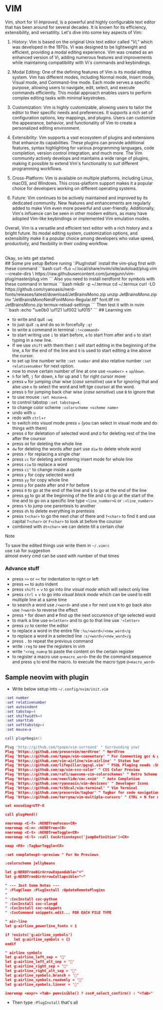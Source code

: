 # VIM

Vim, short for _Vi Improved_, is a powerful and highly configurable text editor that has been around for several decades. It is known for its efficiency, extensibility, and versatility. Let's dive into some key aspects of Vim:

1. History: Vim is based on the original Unix text editor called _"Vi,"_ which was developed in the 1970s. Vi was designed to be lightweight and efficient, providing a modal editing experience. Vim was created as an enhanced version of Vi, adding numerous features and improvements while maintaining compatibility with Vi's commands and keybindings.

2. Modal Editing: One of the defining features of Vim is its modal editing system. Vim has different modes, including Normal mode, Insert mode, Visual mode, and Command-line mode. Each mode serves a specific purpose, allowing users to navigate, edit, select, and execute commands efficiently. This modal approach enables users to perform complex editing tasks with minimal keystrokes.

3. Customization: Vim is highly customizable, allowing users to tailor the editor to their specific needs and preferences. It supports a rich set of configuration options, key mappings, and plugins. Users can customize the appearance, behavior, and functionality of Vim to create a personalized editing environment.

4. Extensibility: Vim supports a vast ecosystem of plugins and extensions that enhance its capabilities. These plugins can provide additional features, syntax highlighting for various programming languages, code completion, version control integration, and much more. The Vim community actively develops and maintains a wide range of plugins, making it possible to extend Vim's functionality to suit different programming workflows.

5. Cross-Platform: Vim is available on multiple platforms, including Linux, macOS, and Windows. This cross-platform support makes it a popular choice for developers working on different operating systems.

6. Future: Vim continues to be actively maintained and improved by its dedicated community. New features and enhancements are regularly added to make Vim even more powerful and user-friendly. Additionally, Vim's influence can be seen in other modern editors, as many have adopted Vim-like keybindings or implemented Vim emulation modes.

Overall, Vim is a versatile and efficient text editor with a rich history and a bright future. Its modal editing system, customization options, and extensibility make it a popular choice among developers who value speed, productivity, and flexibility in their coding workflow.

<br>
 Okay, so lets get started.
 <br>
 ## Some pre setup
 Before runing `:PlugInstall` install the vim-plug first with these command
 ```bash
curl -fLo ~/.local/share/nvim/site/autoload/plug.vim --create-dirs \
     https://raw.githubusercontent.com/junegunn/vim-plug/master/plug.vim
 ```
Also you need to install nerdfornt for symbols with these command in termux
```bash
mkdir -p ~/.termux
cd ~/.termux
curl -LO https://github.com/ryanoasis/nerd-fonts/releases/latest/download/JetBrainsMono.zip
unzip JetBrainsMono.zip
mv "JetBrainsMonoNerdFontMono-Regular.ttf" font.ttf
rm JetBrainsMono.zip
termux-reload-settings
```
Then test it with in nvim
```bash
:echo "\ue0b0 \uf121 \uf002 \uf015"
```
## Learning vim

- to write and quit `:wq`
- to just quit `:q` and do so in forcefully `:q!`
- to write a command in terminal `:!<command>`
- to start writing use `i` to start before, `a` to start from after and `o` to start typing in a new line.
- If we use `shift` with them then `I` will start editing in the beginning of the line, `A` for the end of the line and `O` is used to start editing a line above the cursor.
- to set up line number write `:set number` and also relative number `:set relativenumber` for next option.
- now to move certain number of line at one use `<number>` + `up`/`down`.
- `h` for left, `j` for down, `k` for up and `l` for right cursor move
- press `w` for jumping char wise (_case sensitive_) use `W` for ignoring that and alse use `e` to select the word and left tge coursor at the word.
- press `b` for jumping back char wise (_case sensitive_) use `B` to ignore that
- to use mouse `:set mouse=a`.
- to control tabstop `:set tabstop=4`.
- to change color scheme `:colorscheme <scheme name>`
- undo with `u`
- redo with `ctrl`+`r`
- to switch into _visual_ mode press `v` (you can select in visual mode and do things with them)
- press `d` for deletation of selected word and `D` for deleting rest of the line after the coursor
- press `dd` for deleting the whole line
- `dw` for deleting the words after part use `diw` to delete whole word
- press `r` for replacing a single char
- press `cc` for deleting and entering insert mode for whole line
- press `ciw` to replace a word
- press `ci"` to change inside a quote
- press `y` for copy selected word
- press `yy` for copy whole line
- press `p` for paste after and `P` for before
- press `0` to go at the end of the line and `$` to go at the end of the line
- press `gg` to go at the beginning of the file and `G` to go at the start of the line and to go on a specific line type `<line_number>G` or `:<line_number>`
- press `%` to jump one parentesis to another
- press `d%` to delete everything in prentesis
- press `t<char>` to go the next char of there and `f<char>` to find it and use capital `T<char>` or `F<char>` to look at before the coursor
- combined with `dt<char>` we can delete till a certain char

> [!NOTE]
> To save the edited things use write them in `~/.vimrc` <br>
> use `tab` for suggestion <br>
> almost every cmd can be used with number of that times

### Advance stuff

- press `>>` or `<<` for indentation to right or left
- press `==` to auto indent
- press `shift` + `v` to go into _line visual mode_ which will select only line
- press `ctrl` + `v` to go into _visual block mode_ which can be used to edit multiple line at a same time
- to search a word use `/<word>` and use `n` for next use `N` to go back also use `?<word>` to reverse the effect
- press `*` for down and `#` find up the next occurence of tge selected word
- to mark a line use `m<letter>` and to go to that line use `'<letter>`
- press `zz` to center the editor
- to replace a word in the entire file `:%s/<word>/<new_word>/g`
- to replace a word in a selected line `:s/<word>/<new_word>/g`
- press `.` to repeat the previous command
- write `:reg` to see the registers in vim
- write `"<reg_num>p` to paste the content on the certain register
- to register a macro use `q<macro_word>` the do the command sequence and press `q` to end the macro. to execute the macro type `@<macro_word>`

## Sample neovim with plugin
- Write below setup into `~/.config/nvim/init.vim`
```lua
:set number
:set relativenumber
:set autoindent
:set tabstop=4
:set shiftwidth=4
:set smarttab
:set softtabstop=4
:set mouse=a

call plug#begin()

Plug 'http://github.com/tpope/vim-surround' " Surrounding ysw)
Plug 'https://github.com/preservim/nerdtree' " NerdTree
Plug 'https://github.com/tpope/vim-commentary' " For Commenting gcc & gc
Plug 'https://github.com/vim-airline/vim-airline' " Status bar
Plug 'https://github.com/lifepillar/pgsql.vim' " PSQL Pluging needs :SQLSetType pgsql.vim
Plug 'https://github.com/ap/vim-css-color' " CSS Color Preview
Plug 'https://github.com/rafi/awesome-vim-colorschemes' " Retro Scheme
Plug 'https://github.com/neoclide/coc.nvim'  " Auto Completion
Plug 'https://github.com/ryanoasis/vim-devicons' " Developer Icons
Plug 'https://github.com/tc50cal/vim-terminal' " Vim Terminal
Plug 'https://github.com/preservim/tagbar' " Tagbar for code navigation
Plug 'https://github.com/terryma/vim-multiple-cursors' " CTRL + N for multiple cursors

set encoding=UTF-8

call plug#end()

nnoremap <C-f> :NERDTreeFocus<CR>
nnoremap <C-n> :NERDTree<CR>
nnoremap <C-t> :NERDTreeToggle<CR>
nnoremap <C-l> :call CocActionAsync('jumpDefinition')<CR>

nmap <F8> :TagbarToggle<CR>

:set completeopt-=preview " For No Previews

:colorscheme jellybeans

let g:NERDTreeDirArrowExpandable="+"
let g:NERDTreeDirArrowCollapsible="~"

" --- Just Some Notes ---
" :PlugClean :PlugInstall :UpdateRemotePlugins
"
" :CocInstall coc-python
" :CocInstall coc-clangd
" :CocInstall coc-snippets
" :CocCommand snippets.edit... FOR EACH FILE TYPE

" air-line
let g:airline_powerline_fonts = 1

if !exists('g:airline_symbols')
    let g:airline_symbols = {}
endif

" airline symbols
let g:airline_left_sep = ''
let g:airline_left_alt_sep = ''
let g:airline_right_sep = ''
let g:airline_right_alt_sep = ''
let g:airline_symbols.branch = ''
let g:airline_symbols.readonly = ''
let g:airline_symbols.linenr = ''

inoremap <expr> <Tab> pumvisible() ? coc#_select_confirm() : "<Tab>"
```
- Then type `:PlugInstall` that's all
